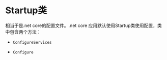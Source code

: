 # Startup类
相当于是.net core的配置文件。.net core 应用默认使用Startup类使用配置，类中包含两个方法：
- `ConfigureServices`

- `Configure`
